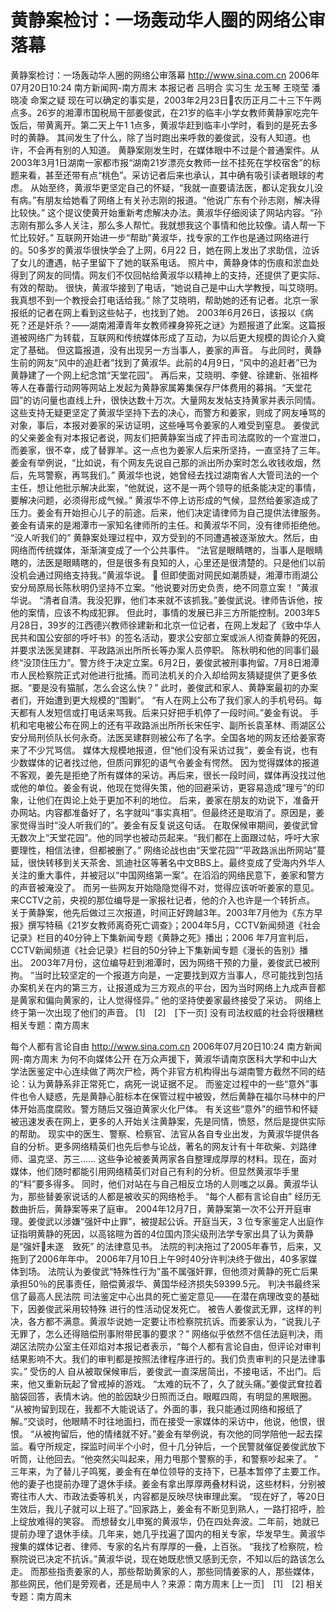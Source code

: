 # 黄静案检讨：一场轰动华人圈的网络公审落幕

黄静案检讨：一场轰动华人圈的网络公审落幕
http://www.sina.com.cn 2006年07月20日10:24 南方新闻网-南方周末
本报记者 吕明合 实习生 龙玉琴 王晓莹 潘晓凌
命案之疑
现在可以确定的事实是，2003年2月23日农历正月二十三下午两点多。26岁的湘潭市国税局干部姜俊武，在21岁的临丰小学女教师黄静家吃完午饭后，带黄离开。第二天上午1
1点多，黄淑华赶到临丰小学时，看到的是死去多时的黄静。
其间发生了什么，除了当时跑出来呼救的姜俊武，没有人知道。也许，不会再有别的人知道。
黄静案刚发生时，在媒体眼中不过是个普通案件。从2003年3月1日湖南一家都市报“湖南21岁漂亮女教师一丝不挂死在学校宿舍”的标题来看，甚至还带有点“桃色”。采访记者后来也承认，其中确有吸引读者眼球的考虑。
从始至终，黄淑华更坚定自己的怀疑，“我就一直要请法医，都认定我女儿没有病。”有朋友给她看了网络上有关孙志刚的报道。“他说广东有个孙志刚，解决得比较快。”
这个提议使黄开始重新考虑解决办法。黄淑华仔细阅读了网站内容。“孙志刚有那么多人关注，那么多人帮忙。我就想我这个事情和他比较像。请人帮一下忙比较好。”
互联网开始进一步“帮助”黄淑华，找专家的工作也是通过网络进行的。50多岁的黄淑华很快学会了上网，6月22 日，她在网上发出了求助信，泣诉了女儿的遭遇，帖子里留下了她的联系电话。
照片中，黄静身体的伤痕和淤血处得到了网友的同情。网友们不仅回帖给黄淑华以精神上的支持，还提供了更实际、有效的帮助。
很快，黄淑华接到了电话，“她说自己是中山大学教授，叫艾晓明。我真想不到一个教授会打电话给我。”
除了艾晓明，帮助她的还有记者。北京一家报纸的记者在网上看到这些帖子，也找到了她。
2003年6月26日，该报以《病死？还是奸杀？——湖南湘潭青年女教师裸身猝死之谜》为题报道了此案。这篇报道被网络广为转载，互联网和传统媒体形成了互动，为以后更大规模的舆论介入奠定了基础。
但这篇报道，没有出现另一方当事人，姜家的声音。
与此同时，黄静生前的网友“风中的追赶者”找到了黄淑华。此前的4月9日，“风中的追赶者”已为黄静建了一个网上纪念馆“天堂花园”。
再后来，艾晓明、李健、徐建新、张祖桦等人在春蕾行动网等网站上发起为黄静家属筹集保存尸体费用的募捐。“天堂花园”的访问量也直线上升，很快达数十万次。大量网友发帖支持黄家并表示同情。
这些支持无疑更坚定了黄淑华坚持下去的决心，而警方和姜家，则成了网友唾骂的对象，事后，本报对姜家的采访证明，这些唾骂令姜家的人难受到窒息。
姜俊武的父亲姜金有对本报记者说，网友们把黄静案当成了抨击司法腐败的一个宣泄口，而姜家，很不幸，成了替罪羊。这一点也为姜家人后来所坚持，一直坚持了三年。
姜金有举例说，“比如说，有个网友先说自己那的派出所办案时怎么收钱收烟，然后，先骂警察，再骂我们。”
黄淑华也说，她曾经去找过湖南省人大管司法的一个主任，想让他批示解决此案，“他就说，这不是一两个领导的纸条能决定的事情，要解决问题，必须得形成气候。”
黄淑华不停上访形成的气候，显然给姜家造成了压力。姜金有开始担心儿子的前途。后来，他们决定请律师为自己提供法律服务。
姜金有请来的是湘潭市一家知名律师所的主任。和黄淑华不同，没有律师拒绝他。
“没人听我们的”
黄静案处理过程中，双方受到的不同遭遇被逐渐放大。然后，由网络而传统媒体，渐渐演变成了一个公共事件。
“法官是眼睛瞎的，当事人是眼睛瞎的，法医是眼睛瞎的，但是很多有良知的人，心里还是很清楚的。只是他们以前没机会通过网络支持我。”黄淑华说。

但即使面对网民如潮质疑，湘潭市雨湖公安分局原局长陈秋明仍坚持不立案。“他说要对历史负责，绝不同意立案！ ”黄淑华说。
“清者自清。我没犯罪，他们本来就不该抓我。”姜俊武说。律师告诉他，按他的案情，应该不构成犯罪。
但此时，事情的发展已非三方所能控制。2003年5月28日，39岁的江西德兴教师徐建新和北京一位记者，在网上发起了《致中华人民共和国公安部的呼吁书》的签名活动，要求公安部立案或派人彻查黄静的死因，并要求法医吴建群、平政路派出所所长等办案人员停职。
陈秋明和他的同事们最终“没顶住压力”。警方终于决定立案。6月2日，姜俊武被刑事拘留。7月8日湘潭市人民检察院正式对他进行批捕。而司法机关的介入却给网友猜疑提供了更多依据。“要是没有猫腻，怎么会这么快？”
此时，姜俊武和家人、黄静案最初的办案者们，开始遭到更大规模的“围剿”。
“有人在网上公布了我们家人的手机号码。每天都有人发短信或打电话来骂我。后来只好把手机停了一段时间。”姜金有说。
手机和宅电被公布在网上的还有平政路派出所所长宋任宇、副所长袁革林、雨湖区公安分局刑侦队长何永奇。法医吴建群则被公布了名字。全国各地的网友还给姜家寄来了不少咒骂信。
媒体大规模地报道，但“他们没有采访过我”，姜金有说，也有少数媒体的记者找过他，但质问罪犯的语气令姜金有愕然。
因为觉得媒体的报道不客观，姜先是拒绝了所有媒体的采访。再后来，很长一段时间，媒体再没找过他或他的单位。姜金有说，他现在觉得失策，他的回避采访，更容易造成“理亏”的印象，让他们在舆论上处于更加不利的地位。
后来，姜家在朋友的劝说下，准备开办网站。内容都准备好了，名字就叫“事实真相”。但最终还是取消了。原因是，姜家觉得当时“没人听我们的”。姜金有反复说这句话。
在取保候审期间，姜俊武曾无数次上“天堂花园”。他的同学也被动员起来。“我们都在上面跟过帖，呼吁大家要理性，相信法律，但都被删了。”
网络论战也由“天堂花园”“平政路派出所网站”蔓延，很快转移到关天茶舍、凯迪社区等著名中文BBS上。最终变成了受海内外华人关注的重大事件，并被冠以“中国网络第一案”。在滔滔的网络民意下，姜家和警方的声音被淹没了。
而另一些网友开始隐隐觉得不对，觉得应该听听姜家的意见。
来CCTV之前，央视的那位编导是一家报社记者，他的介入也许是一个转折点。
关于黄静案，他先后做过三次报道，时间正好跨越3年。2003年7月他为《东方早报》撰写特稿《21岁女教师离奇死亡调查》；2004年5月，CCTV新闻频道《社会记录》栏目的40分钟上下集新闻专题《黄静之死》播出；2006 年7月宣判后，CCTV新闻频道《社会记录》栏目的50分钟上下集新闻专题《漫长的告别》播出。
2003年7月份，这位编导赶到湘潭时，因为网络干预的力量，姜俊武已被刑拘。
“当时比较坚定的一个报道方向是，一定要找到双方当事人，尽可能找到包括办案机关在内的第三方，让报道成为三方观点的平台，因为当时网络上九成声音都是黄家和偏向黄家的，让人觉得怪异。”
他的坚持使姜家最终接受了采访。
网络上终于第一次出现了他们的声音。
[1]　[2]　[下一页]
没有司法权威的社会将很糟糕
相关专题：南方周末 

每个人都有言论自由
http://www.sina.com.cn 2006年07月20日10:24 南方新闻网-南方周末
为何不向媒体公开
在万众声援下，黄淑华请南京医科大学和中山大学法医鉴定中心连续做了两次尸检，两个非官方机构得出与湖南警方截然不同的结论：认为黄静系非正常死亡，病死一说证据不足。
而鉴定过程中的一些“意外”事件也令人疑惑，先是黄静心脏标本在保管过程中被毁，然后黄静在福尔马林中的尸体开始高度腐败。警方随后又强迫黄家火化尸体。
有关这些“意外”的细节和怀疑被迅速发表在网上，更多的人开始关注黄静案，先是同情，愤怒，然后是提供实际的帮助。
现实中的医生、警察、检察官、法官从各自专业出发，为黄淑华提供各自的分析。更多网络精英们也先后参与论战，著名的网友计有十年砍柴、刘路律师、温克坚、苏三……
这些争论被姜黄两家各自整理成厚厚的材料。现在，面对媒体，他们随时都能引用网络精英们对自己有利的分析。但显然黄淑华手里的“料”要多得多。
同时，他们对站在与自己相反立场的人则嗤之以鼻。黄淑华认为，那些替姜家说话的人都是被收买的网络枪手。
“每个人都有言论自由”
经历无数曲折后，黄静案等来了庭审。
2004年12月7日，黄静案第一次不公开开庭审理。姜俊武以涉嫌“强奸中止罪”，被提起公诉。开庭当天，3 位专家鉴定人出庭作证指明黄静的死因，以高铭暄为首的4位国内顶尖级刑法学专家出具了认为黄静是“强奸未遂　致死” 的法律意见书。
法院的判决拖过了2005年春节，后来，又拖到了2006年年中。
2006年7月10日上午9时40分许判决终于做出，40多家媒体到场。
法院认为姜俊武“特殊性行为”虽不属强奸罪，但他须对黄静的死亡后果承担50％的民事责任，赔偿黄淑华、黄国华经济损失59399.5元。
判决书最终采信了最高人民法院
司法鉴定中心出具的死亡鉴定意见——在潜在病理改变的基础下，因姜俊武采用较特殊
进行的性活动促发死亡。
被告人姜俊武无罪，这样的判决，各方都不满意。黄淑华说她一定要让市检察院抗诉。而姜家认为，“说我儿子无罪了，怎么还得赔偿刑事附带民事的要求？”
网络似乎依然不信任法庭判决，雨湖区法院办公室主任邓焰对本报记者表示，“每个人都有言论自由，但评论对审判结果影响不大。我们的审判都是按照法律程序进行的。我们负责审判的只是法律事实。”
受伤的人
自从被取保候审后，姜俊武一直深居简出，不接电话，不出门。后来，他又重新玩起了曾戒掉的游戏。
“太难的玩不了，久了就头痛。”姜俊武耷拉着脑袋回答，表情木讷。他的脸因缺少日照而泛白。眼眶四周，有明显的黑眼圈。
“从被拘留到现在，我都不大能说话了。外面的事，我只能通过网络和报纸了解。”交谈时，他眼睛不时往地面扫，而在接受一家媒体的采访中，他说，他恨，很恨。
“从被拘留后，他的情绪就不好。”姜金有举例说，有次他的同学陪他一起去探监。看守所规定，探监时间半个小时，但十几分钟后，一个民警就催促姜俊武放下听筒，让他回去。“他突然尖叫起来，用力甩那个警察的手，和警察吵起来了。 ”
三年来，为了替儿子鸣冤，姜金有在单位领导的支持下，已基本暂停了主要工作。他的妻子也提前办理了退休手续。姜金有拿出厚厚两叠材料说，这些材料，分别被寄往市人大、市政法委等机关，内容都是反映尽快审理此案。
“现在好了，等20日生效后，我儿子就可以上班了。”回家路上，姜金有不断见到熟人，一路打招呼，脸上绽放难得的笑容。
而想替女儿申冤的黄淑华，仍在四处奔波。二年前，她就已提前办理了退休手续。几年来，她几乎找遍了国内的相关专家，华发早生。黄淑华搜集的媒体记者、律师、专家的名片有厚厚的一叠，上百张。
“我找了检察院，检察院说已决定不抗诉。”黄淑华说，现在她既悲愤又感到无奈，不知以后的路该怎么走。
而那些指责姜家的人，那些帮助黄家的人，那些同情姜家的人，那些媒体，那些网民，他们是旁观者，还是局中人？来源：南方周末
[上一页]　[1]　[2]
相关专题：南方周末 

